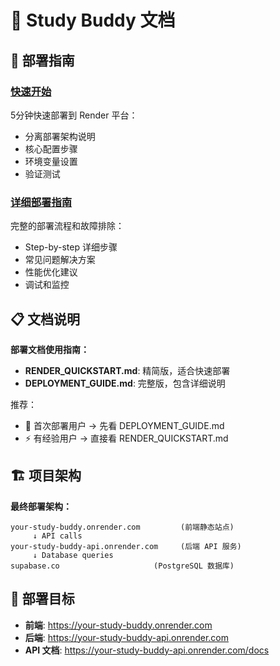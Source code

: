 # 📖 Study Buddy 文档

## 🚀 部署指南

### [快速开始](./RENDER_QUICKSTART.md)
5分钟快速部署到 Render 平台：
- 分离部署架构说明
- 核心配置步骤
- 环境变量设置
- 验证测试

### [详细部署指南](./DEPLOYMENT_GUIDE.md) 
完整的部署流程和故障排除：
- Step-by-step 详细步骤
- 常见问题解决方案
- 性能优化建议
- 调试和监控

## 📋 文档说明

**部署文档使用指南：**

- **RENDER_QUICKSTART.md**: 精简版，适合快速部署
- **DEPLOYMENT_GUIDE.md**: 完整版，包含详细说明

推荐：
- 🔰 首次部署用户 → 先看 DEPLOYMENT_GUIDE.md  
- ⚡ 有经验用户 → 直接看 RENDER_QUICKSTART.md

## 🏗️ 项目架构

**最终部署架构：**
```
your-study-buddy.onrender.com         (前端静态站点)
     ↓ API calls
your-study-buddy-api.onrender.com     (后端 API 服务)
     ↓ Database queries  
supabase.co                     (PostgreSQL 数据库)
```

## 🎯 部署目标

- **前端**: https://your-study-buddy.onrender.com
- **后端**: https://your-study-buddy-api.onrender.com  
- **API 文档**: https://your-study-buddy-api.onrender.com/docs